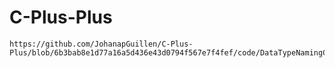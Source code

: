 # C-Plus-Plus

```
https://github.com/JohanapGuillen/C-Plus-Plus/blob/6b3bab8e1d77a16a5d436e43d0794f567e7f4fef/code/DataTypeNamingConv.cpp

```
